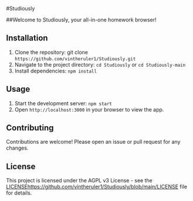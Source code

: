 #Studiously

##Welcome to Studiously, your all-in-one homework browser!

## Installation
1. Clone the repository: git clone `https://github.com/vintheruler1/Studiously.git`
2. Navigate to the project directory: `cd Studiously` or `cd Studiously-main`
3. Install dependencies: `npm install`

## Usage
1. Start the development server: `npm start`
2. Open `http://localhost:3000` in your browser to view the app.
   
## Contributing

Contributions are welcome! Please open an issue or pull request for any changes.

## License
This project is licensed under the AGPL v3 License - see the [LICENSE](https://github.com/vintheruler1/Studiously/blob/main/LICENSE)https://github.com/vintheruler1/Studiously/blob/main/LICENSE file for details.
